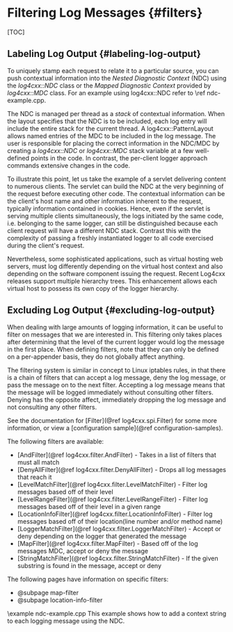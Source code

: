 Filtering Log Messages {#filters}
===
<!--
 Note: License header cannot be first, as doxygen does not generate
 cleanly if it before the '==='
-->
<!--
 Licensed to the Apache Software Foundation (ASF) under one or more
 contributor license agreements.  See the NOTICE file distributed with
 this work for additional information regarding copyright ownership.
 The ASF licenses this file to You under the Apache License, Version 2.0
 (the "License"); you may not use this file except in compliance with
 the License.  You may obtain a copy of the License at

	http://www.apache.org/licenses/LICENSE-2.0

 Unless required by applicable law or agreed to in writing, software
 distributed under the License is distributed on an "AS IS" BASIS,
 WITHOUT WARRANTIES OR CONDITIONS OF ANY KIND, either express or implied.
 See the License for the specific language governing permissions and
 limitations under the License.
-->
[TOC]

## Labeling Log Output {#labeling-log-output}

To uniquely stamp each request to relate it to a particular source,
you can push contextual information
into the *Nested Diagnostic Context* (NDC) using the *log4cxx::NDC* class
or the *Mapped Diagnostic Context* provided by *log4cxx::MDC* class.
For an example using log4cxx::NDC refer to \ref ndc-example.cpp.

The NDC is managed per thread as a *stack* of contextual information.
When the layout specifies that the NDC is to be included,
each log entry will include the entire stack for the current thread.
A log4cxx::PatternLayout allows named entries of the MDC
to be included in the log message.
The user is responsible for placing the correct information in the NDC/MDC
by creating a *log4cxx::NDC* or *log4cxx::MDC* stack variable at
a few well-defined points in the code. In contrast, the per-client
logger approach commands extensive changes in the code.

To illustrate this point, let us take the example of a servlet
delivering content to numerous clients. The servlet can build the NDC at
the very beginning of the request before executing other code. The
contextual information can be the client's host name and other
information inherent to the request, typically information contained in
cookies. Hence, even if the servlet is serving multiple clients
simultaneously, the logs initiated by the same code, i.e. belonging to
the same logger, can still be distinguished because each client request
will have a different NDC stack. Contrast this with the complexity of
passing a freshly instantiated logger to all code exercised during the
client's request.

Nevertheless, some sophisticated applications, such as virtual hosting
web servers, must log differently depending on the virtual host context
and also depending on the software component issuing the request. Recent
Log4cxx releases support multiple hierarchy trees. This enhancement
allows each virtual host to possess its own copy of the logger
hierarchy.

## Excluding Log Output {#excluding-log-output}

When dealing with large amounts of logging information, it can be useful
to filter on messages that we are interested in.  This filtering only
takes places after determining that the level of the current logger would
log the message in the first place.  When defining filters, note that
they can only be defined on a per-appender basis, they do not globally
affect anything.

The filtering system is similar in concept to Linux iptables rules, in
that there is a chain of filters that can accept a log message, deny the
log message, or pass the message on to the next filter. Accepting a log
message means that the message will be logged immediately without
consulting other filters.  Denying has the opposite affect, immediately
dropping the log message and not consulting any other filters.

See the documentation for [Filter](@ref log4cxx.spi.Filter) for some more
information, or view a [configuration sample](@ref configuration-samples).

The following filters are available:
* [AndFilter](@ref log4cxx.filter.AndFilter) - Takes in a list of filters that must all match
* [DenyAllFilter](@ref log4cxx.filter.DenyAllFilter) - Drops all log messages that reach it
* [LevelMatchFilter](@ref log4cxx.filter.LevelMatchFilter) - Filter log messages based off of their level
* [LevelRangeFilter](@ref log4cxx.filter.LevelRangeFilter) - Filter log messages based off of their level in a given range
* [LocationInfoFilter](@ref log4cxx.filter.LocationInfoFilter) - Filter log messages based off of their location(line number and/or method name)
* [LoggerMatchFilter](@ref log4cxx.filter.LoggerMatchFilter) - Accept or deny depending on the logger that generated the message
* [MapFilter](@ref log4cxx.filter.MapFilter) - Based off of the log messages MDC, accept or deny the message
* [StringMatchFilter](@ref log4cxx.filter.StringMatchFilter) - If the given substring is found in the message, accept or deny

The following pages have information on specific filters:

* @subpage map-filter
* @subpage location-info-filter

\example ndc-example.cpp
This example shows how to add a context string to each logging message using the NDC.
